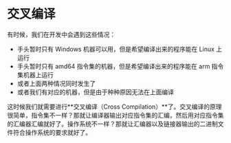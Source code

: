 # 交叉编译

有时候，我们在开发中会遇到这些情况：

- 手头暂时只有 Windows 机器可以用，但是希望编译出来的程序能在 Linux 上运行
- 手头暂时只有 amd64 指令集的机器，但是希望编译出来的程序能在 arm 指令集机器上运行
- 或者上面两种情况同时发生了
- 或者我们有对应的机器，但是由于种种原因无法在上面编译

这时候我们就需要进行**交叉编译（Cross Compilation）**了。交叉编译的原理很简单，指令集不一样？那就让编译器输出对应指令集的汇编，然后用对应指令集的汇编器汇编就好了。操作系统不一样？那就让汇编器以及链接器输出的二进制文件符合操作系统的要求就好了。